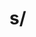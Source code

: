 # s/<script>//gi

> Can you figure out why s/<script>//gi is insufficient for sanitizing? This can be bypassed with <scr<script>ipt>.
> Remove <script> (case insensitive) from the input until the input contains no <script>.

## Write-up

↓のような処理を実装しました。
- `<` の時にスタックにそれまでの文字列の開始と終了の位置を積む
- `>` の時に `<script>` となる場合はスタックから取り除く


## Flag

`SECCON{sanitizing_is_not_so_good><_escaping_is_better_iPt><SCript<ScrIpT<scRIp<scRI<Sc<scr!pt>}`

